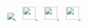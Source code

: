 <link href="https://allfont.net/allfont.css?fonts=electroharmonix" rel="stylesheet" type="text/css" />

<!--

Here are some ideas to get you started:

- 🔭 I’m currently working on ...
- 🌱 I’m currently learning ...
- 👯 I’m looking to collaborate on ...
- 🤔 I’m looking for help with ...
- 💬 Ask me about ...
- 📫 How to reach me: ...
- 😄 Pronouns: ...
- ⚡ Fun fact: ...

- user space -
<img src="https://img.icons8.com/fluent-systems-regular/48/000000/twitter.png"/>

-->

<p align="center"> 
  <a href="https://twitter.com/steffanperera">
    <img src="https://img.icons8.com/fluent-systems-regular/48/000000/twitter.png">
  </a>
    &nbsp;&nbsp;&nbsp;
  <a href="https://instagram.com/steffanperera">
    <img height="30" src="https://img.icons8.com/windows/48/000000/instagram-new.png">
  </a>
    &nbsp;&nbsp;&nbsp;
  <a href="https://www.behance.net/steffanperera">
    <img height="30" src="https://img.icons8.com/windows/32/000000/behance.png">
  </a>
    &nbsp;&nbsp;&nbsp;
  <a href="https://dribbble.com/steffanperera">
    <img height="30" src="https://img.icons8.com/fluent-systems-filled/48/000000/dribbble.png">
  </a>
    &nbsp;&nbsp;&nbsp;
</p>
